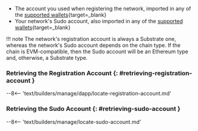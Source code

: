 - The account you used when registering the network, imported in any of the [supported wallets](/builders/deploy/dapp/#supported-wallets){target=\_blank}
- Your network's Sudo account, also imported in any of the [supported wallets](/builders/deploy/dapp/#supported-wallets){target=\_blank}

!!! note
    The network's registration account is always a Substrate one, whereas the network's Sudo account depends on the chain type. If the chain is EVM-compatible, then the Sudo account will be an Ethereum type and, otherwise, a Substrate type.

### Retrieving the Registration Account {: #retrieving-registration-account }

--8<-- 'text/builders/manage/dapp/locate-registration-account.md'

### Retrieving the Sudo Account {: #retrieving-sudo-account }

--8<-- 'text/builders/manage/locate-sudo-account.md'


